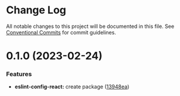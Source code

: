 # Change Log

All notable changes to this project will be documented in this file.
See [Conventional Commits](https://conventionalcommits.org) for commit guidelines.

# 0.1.0 (2023-02-24)

### Features

- **eslint-config-react:** create package ([13948ea](https://github.com/meludi/eslint-config/commit/13948ea4437810e354026dac06dc6f94166a095f))
